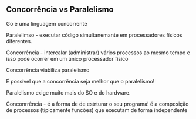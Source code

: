 ## Concorrência vs Paralelismo

Go é uma linguagem concorrente

Paralelimso - executar código simultanemante em processadores físicos diferentes.

Concorrência - intercalar (administrar) vários processos ao mesmo tempo e isso pode ocorrer em um único processador físico

Concorrência viabiliza paralelismo

É possível que a concorrência seja melhor que o paralelismo!

Paralelismo exige muito mais do SO e do hardware.


Conconrrência - é a forma de de estrturar o seu programa!
é a composição de processos (tipicamente funcões) que executam de forma independente

